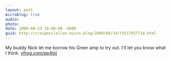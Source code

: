 ```yaml
---
layout: post
microblog: true
audio: 
photo: 
date: 2009-08-23 18:00:00 -0600
guid: http://craigmcclellan.micro.blog/2009/08/24/t3517557714.html
---
```

My buddy Nick let me borrow his Greer amp to try out. I'll let you know what I think.  [yfrog.com/ep4tsj](http://yfrog.com/ep4tsj)
